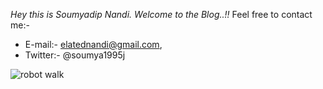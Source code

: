 *Hey this is Soumyadip Nandi. Welcome to the Blog..!!* 
Feel free to contact me:- 
- E-mail:- elatednandi@gmail.com, 
- Twitter:- @soumya1995j


![robot walk](https://cdn.dribbble.com/users/1718721/screenshots/3851382/robot_walk_cycle.gif)
 
 
